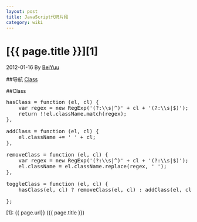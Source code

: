 ```yaml
---
layout: post
title: JavaScript代码片段
category: wiki 
---
```

# [{{ page.title }}][1]
2012-01-16 By [BeiYuu][]

##导航
[Class](#class)

##Class
<a name="class"></a>

<pre class="prettyprint">
hasClass = function (el, cl) {
    var regex = new RegExp('(?:\\s|^)' + cl + '(?:\\s|$)');
    return !!el.className.match(regex);
},

addClass = function (el, cl) {
    el.className += ' ' + cl;
},

removeClass = function (el, cl) {
    var regex = new RegExp('(?:\\s|^)' + cl + '(?:\\s|$)');
    el.className = el.className.replace(regex, ' ');
},

toggleClass = function (el, cl) {
    hasClass(el, cl) ? removeClass(el, cl) : addClass(el, cl);

};
</pre>


[BeiYuu]:    http://beiyuu.com  "BeiYuu"
[1]:    {{ page.url}}  ({{ page.title }})
